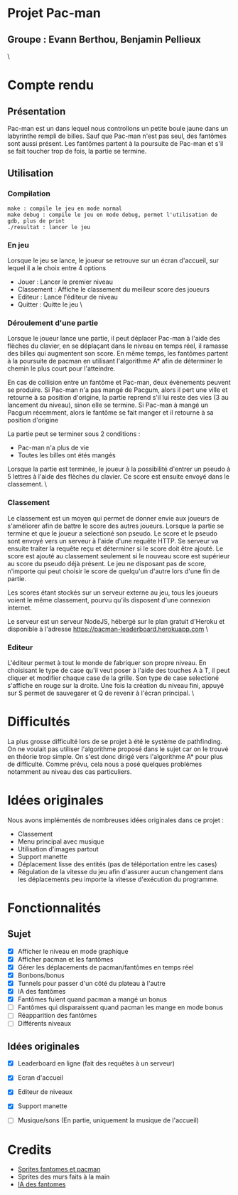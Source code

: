 # Projet Pac-man
## Groupe : Evann Berthou, Benjamin Pellieux
\

# Compte rendu
## Présentation
Pac-man est un dans lequel nous controllons un petite boule jaune dans un labyrinthe rempli
de billes. Sauf que Pac-man n'est pas seul, des fantômes sont aussi présent. Les fantômes
partent à la poursuite de Pac-man et s'il se fait toucher trop de fois, la partie se termine.

## Utilisation
### Compilation
```
make : compile le jeu en mode normal
make debug : compile le jeu en mode debug, permet l'utilisation de gdb, plus de print
./resultat : lancer le jeu
```

### En jeu
Lorsque le jeu se lance, le joueur se retrouve sur un écran d'accueil, sur lequel il a le choix
entre 4 options

- Jouer : Lancer le premier niveau
- Classement : Affiche le classement du meilleur score des joueurs
- Editeur : Lance l'éditeur de niveau
- Quitter : Quitte le jeu
\

### Déroulement d'une partie
Lorsque le joueur lance une partie, il peut déplacer Pac-man à l'aide des flèches du clavier, en se
déplaçant dans le niveau en temps réel, il ramasse des billes qui augmentent son score. En même temps,
les fantômes partent à la poursuite de pacman en utilisant l'algorithme A\* afin de déterminer le
chemin le plus court pour l'atteindre.

En cas de collision entre un fantôme et Pac-man, deux évènements peuvent se produire.
Si Pac-man n'a pas mangé de Pacgum, alors il pert une ville et retourne à sa position d'origine,
la partie reprend s'il lui reste des vies (3 au lancement du niveau), sinon elle se termine.
Si Pac-man à mangé un Pacgum récemment, alors le fantôme se fait manger et il retourne à sa position
d'origine

La partie peut se terminer sous 2 conditions :

- Pac-man n'a plus de vie
- Toutes les billes ont étés mangés

Lorsque la partie est terminée, le joueur à la possibilité d'entrer un pseudo à 5 lettres à l'aide des
flèches du clavier. Ce score est ensuite envoyé dans le classement.
\

### Classement
Le classement est un moyen qui permet de donner envie aux joueurs de s'améliorer afin de battre le score des autres joueurs. Lorsque la partie se termine et que le joueur a selectioné son pseudo. Le score et le pseudo sont envoyé vers un serveur à l'aide d'une requête HTTP.  Se serveur va ensuite traiter la requête reçu et déterminer si le score doit être ajouté.  Le score est ajouté au classement seulement si le nouveau score est supérieur au score du pseudo déjà présent.  Le jeu ne disposant pas de score, n'importe qui peut choisir le score de quelqu'un d'autre lors d'une fin de partie.

Les scores étant stockés sur un serveur externe au jeu, tous les joueurs voient le même classement, pourvu qu'ils disposent d'une connexion internet.

Le serveur est un serveur NodeJS, hébergé sur le plan gratuit d'Heroku et disponible à l'adresse
<https://pacman-leaderboard.herokuapp.com>
\

### Editeur
L'éditeur permet à tout le monde de fabriquer son propre niveau. En choisisant le type de case
qu'il veut poser à l'aide des touches A à T, il peut cliquer et modifier chaque case
de la grille. Son type de case selectioné s'affiche en rouge sur la droite. Une fois la
création du niveau fini, appuyé sur S permet de sauvegarer et Q de revenir à l'écran principal.
\

# Difficultés
La plus grosse difficulté lors de se projet à été le système de pathfinding. On ne voulait pas utiliser l'algorithme proposé dans le sujet car on le trouvé en théorie trop simple. On s'est donc dirigé vers l'algorithme A\* pour plus de difficulté. Comme prévu, cela nous a posé quelques problèmes notamment au niveau des cas particuliers.

# Idées originales
Nous avons implémentés de nombreuses idées originales dans ce projet :

- Classement
- Menu principal avec musique
- Utilisation d'images partout
- Support manette
- Déplacement lisse des entités (pas de téléportation entre les cases)
- Régulation de la vitesse du jeu afin d'assurer aucun changement dans les déplacements peu importe la vitesse d'exécution du programme.

# Fonctionnalités
## Sujet
- [x] Afficher le niveau en mode graphique
- [x] Afficher pacman et les fantômes
- [x] Gérer les déplacements de pacman/fantômes en temps réel
- [x] Bonbons/bonus
- [x] Tunnels pour passer d'un côté du plateau à l'autre
- [x] IA des fantômes
- [x] Fantômes fuient quand pacman a mangé un bonus
- [ ] Fantômes qui disparaissent quand pacman les mange en mode bonus
- [ ] Réapparition des fantômes
- [ ] Différents niveaux

## Idées originales
- [x] Leaderboard en ligne (fait des requêtes à un serveur)
- [x] Ecran d'accueil
- [x] Editeur de niveaux
- [x] Support manette
- [ ] Musique/sons (En partie, uniquement la musique de l'accueil)


# Credits

- [Sprites fantomes et pacman](https://www.spriters-resource.com/arcade/pacman/)
- Sprites des murs faits à la main
- [IA des fantomes](https://gameinternals.com/understanding-pac-man-ghost-behavior)

